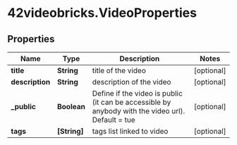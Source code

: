 # 42videobricks.VideoProperties

## Properties

Name | Type | Description | Notes
------------ | ------------- | ------------- | -------------
**title** | **String** | title of the video | [optional] 
**description** | **String** | description of the video | [optional] 
**_public** | **Boolean** | Define if the video is public (it can be accessible by anybody with the video url). Default &#x3D; tue | [optional] 
**tags** | **[String]** | tags list linked to video | [optional] 


